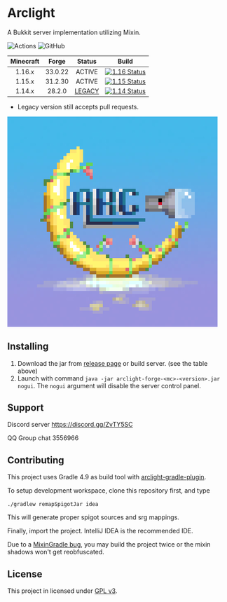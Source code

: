 # Arclight

A Bukkit server implementation utilizing Mixin.

![Actions](https://img.shields.io/github/workflow/status/IzzelAliz/Arclight/Java%20CI%20with%20Gradle?style=flat-square)  ![GitHub](https://img.shields.io/github/license/IzzelAliz/Arclight?style=flat-square)

| Minecraft | Forge | Status | Build |
| :----: | :----: | :---: | :---: |
| 1.16.x | 33.0.22 | ACTIVE | [![1.16 Status](https://img.shields.io/appveyor/build/IzzelAliz/arclight-16?style=flat-square)](https://ci.appveyor.com/project/IzzelAliz/arclight-16) |
| 1.15.x | 31.2.30 | ACTIVE | [![1.15 Status](https://img.shields.io/appveyor/build/IzzelAliz/arclight-15?style=flat-square)](https://ci.appveyor.com/project/IzzelAliz/arclight-15) |
| 1.14.x | 28.2.0 | [LEGACY](https://github.com/IzzelAliz/Arclight/releases/tag/1.0.6) | [![1.14 Status](https://img.shields.io/appveyor/build/IzzelAliz/arclight?style=flat-square)](https://ci.appveyor.com/project/IzzelAliz/arclight) |

* Legacy version still accepts pull requests.

![](.github/arclightlogo.jpg)

## Installing

1. Download the jar from [release page](https://github.com/IzzelAliz/Arclight/releases) or build server. (see the table above)
2. Launch with command `java -jar arclight-forge-<mc>-<version>.jar nogui`. The `nogui` argument will disable the server control panel.

## Support

Discord server https://discord.gg/ZvTY5SC

QQ Group chat 3556966

## Contributing

This project uses Gradle 4.9 as build tool with [arclight-gradle-plugin](https://github.com/IzzelAliz/arclight-gradle-plugin).

To setup development workspace, clone this repository first, and type
```
./gradlew remapSpigotJar idea
```

This will generate proper spigot sources and srg mappings.

Finally, import the project. IntelliJ IDEA is the recommended IDE.

Due to a [MixinGradle bug](https://github.com/SpongePowered/MixinGradle/issues/9), you may build the project twice or the mixin shadows won't get reobfuscated.

## License

This project in licensed under [GPL v3](LICENSE).
